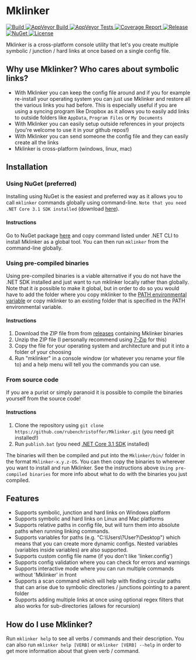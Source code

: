 # Mklinker
<p align="left">
	<a href="https://travis-ci.com/rubenchristoffer/Mklinker">
		<img src="https://travis-ci.com/rubenchristoffer/Mklinker.svg?branch=master" alt="Build" />
	</a>
	<a href="https://ci.appveyor.com/project/rubenchristoffer/Mklinker">
		<img src="https://ci.appveyor.com/api/projects/status/dc9ohkt96solg9cj?svg=true" alt="AppVeyor Build" />
	</a>
	<a href="https://ci.appveyor.com/project/rubenchristoffer/Mklinker/build/tests">
		<img src="https://img.shields.io/appveyor/tests/rubenchristoffer/Mklinker.svg" alt="AppVeyor Tests">
	</a>
	<a href="https://rubenchristoffer.github.io/Mklinker/CoverageReport/">
		<img src="https://img.shields.io/badge/coverage_report-generated-green.svg?style=flat" alt="Coverage Report" />
	</a>
	<a href="../../releases/latest">
		<img src="https://img.shields.io/github/v/release/rubenchristoffer/Mklinker.svg?style=flat" alt="Release" />
	</a>
	<a href="https://www.nuget.org/packages/Mklinker/">
		<img src="https://img.shields.io/nuget/v/Mklinker.svg?style=flat" alt="NuGet" />
	</a>
	<a href="../../blob/master/LICENSE">
		<img src="https://img.shields.io/github/license/rubenchristoffer/Mklinker.svg?style=flat" alt="License" />
	</a>
</p>

Mklinker is a cross-platform console utility that let's you create multiple symbolic / junction / hard links at once based on a single config file. 

## Why use Mklinker? Who cares about symbolic links?
- With Mklinker you can keep the config file around and if you for example re-install your operating system you can just use Mklinker and restore all the various links you had before. This is especially useful if you are using a syncing program like Dropbox as it allows you to easily add links to outside folders like `AppData`, `Program Files` or `My Documents`
- With Mklinker you can easily setup outside references in your projects (you're welcome to use it in your github repos!)
- With Mklinker you can send someone the config file and they can easily create all the links 
- Mklinker is cross-platform (windows, linux, mac)

## Installation
### Using NuGet (preferred)
Installing using NuGet is the easiest and preferred way as it allows you to call `mklinker` commands globally using command-line. `Note that you need .NET Core 3.1 SDK installed` (download <a href="https://dotnet.microsoft.com/download/dotnet-core/3.1">here</a>).

#### Instructions
Go to NuGet package <a href="https://www.nuget.org/packages/Mklinker/">here</a> and copy command listed under .NET CLI to install Mklinker as a global tool. You can then run `mklinker` from the command-line globally.

### Using pre-compiled binaries
Using pre-compiled binaries is a viable alternative if you do not have the .NET SDK installed and just want to run mklinker locally rather than globally. Note that it *is* possible to make it global, but in order to do so you would have to add the folder where you copy mklinker to the <a href="https://en.wikipedia.org/wiki/PATH_(variable)">PATH environmental variable</a> or copy mklinker to an existing folder that is specified in the PATH environmental variable.

#### Instructions
1.  Download the ZIP file from from <a href="../../releases/">releases</a> containing Mklinker binaries
1.  Unzip the ZIP file (I personally recommend using <a href="https://7-zip.org/">7-Zip</a> for this)
1.  Copy the file for your operating system and architecture and put it into a folder of your choosing
1.  Run "mklinker" in a console window (or whatever you rename your file to) and a help menu will tell you the commands you can use.

### From source code
If you are a purist or simply paranoid it is possible to compile the binaries yourself from the source code!

#### Instructions
1.  Clone the repository using `git clone https://github.com/rubenchristoffer/Mklinker.git` (you need git installed!)
1.  Run `publish.bat` (you need <a href="https://dotnet.microsoft.com/download/dotnet-core/3.1">.NET Core 3.1 SDK</a> installed)
 
The binaries will then be compiled and put into the `Mklinker/bin/` folder in the format `Mklinker-x.y.z-OS`. You can then copy the binaries to wherever you want to install and run Mklinker. See the instructions above `Using pre-compiled binaries` for more info about what to do with the binaries you just compiled.

## Features
- Supports symbolic, junction and hard links on Windows platform  
- Supports symbolic and hard links on Linux and Mac platforms  
- Supports relative paths in config file, but will turn them into absolute paths when running linking commands.  
- Supports variables for paths (e.g. "C:\Users\\?User?\Desktop") which means that you can create more dynamic configs. Nested variables (variables inside variables) are also supported.  
- Supports custom config file name (if you don't like 'linker.config')
- Supports config validation where you can check for errors and warnings
- Supports interactive mode where you can run multiple commands without 'Mklinker' in front
- Supports a scan command which will help with finding circular paths that can arise due to symbolic directories / junctions pointing to a parent folder
- Supports adding multiple links at once using optional regex filters that also works for sub-directories (allows for recursion)

## How do I use Mklinker?
Run `mklinker help` to see all verbs / commands and their description. You can also run `mklinker help [VERB]` or `mklinker [VERB] --help` in order to get more information about that given verb / command.
